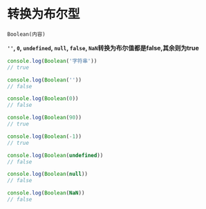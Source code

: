 # 转换为布尔型

`Boolean(内容)`

**`''`, `0`, `undefined`, `null`, `false`, `NaN`转换为布尔值都是false,其余则为true**

```js
console.log(Boolean('字符串'))
// true

console.log(Boolean(''))
// false

console.log(Boolean(0))
// false

console.log(Boolean(90))
// true

console.log(Boolean(-1))
// true

console.log(Boolean(undefined))
// false

console.log(Boolean(null))
// false

console.log(Boolean(NaN))
// false
```
